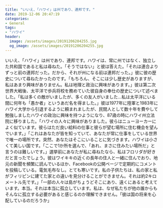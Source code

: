 ```yaml
---
title: "いいえ、「ハワイ」は州であり、連邦です。"
date: 2019-12-06 20:47:19
categories:
- General
tags:
- "ハワイ"
header:
  image: /assets/images/20191206204255.jpg
  og_image: /assets/images/20191206204255.jpg
---
```


いいえ、「ハワイ」は州であり、連邦です。ハワイは、常に州ではなく、独立した共和国であると私は尋ねた。「そうではない」と彼は答えた。「それは連合よりずっと前の連邦だった。だから、それが州になる前は連邦だった。」彼に彼の歴史について尋ねたかったのです。「もちろん、そこには少し歴史がありますが、私はあまり興味がありません。私は地理と政治に興味があります。」彼は第二次世界大戦後、太平洋で歩兵将校を務めていた彼自身の奉仕の歴史について述べました。「私は多くの敵がいましたが、多くの友人がいました...私は太平洋にいる間に何年も「愚か者」というあだ名を得ました。」彼は1977年に陸軍と1983年にハワイ大学から引退するように頼まれましたが、民間人として数十年を費やして勉強しましたハワイの政治に興味を持つようになり、87歳の時にハワイ州立法院に移りました。「ハワイの人々に興味がありました。彼らはニューヨーカーによく似ています。彼らはただ良い給料の仕事と彼らが望む場所に住む機会を望んでいます。」「これはあなたが皆を知っていて、あなたが常に仕事をしている世界で唯一の場所です。突然、あなたはそこにいることに気づきます。ハワイは小さくて美しい国です。「ここで1か所を選んで、「あれ、まさに住みたい場所だ」と言うのは難しいです。」選挙前にあなたが私に尋ねたなら、私はフロリダが好きだと言ったでしょう。彼はワイキキの近くの長年の住人と一緒に住んでおり、地元の新聞を頻繁に読んでいるほか、Facebookの公開ページで定期的にコメントを投稿している。電気毛布なし。とても寒いです。私の子供たちは、私の家と私がフィリピンに建てた家との違いを見分けることができません。それは約2キロメートル先です。」「一部の人々は島がちょうどそこにあり、遠くにあると考えています。本当。それは本当に孤立しています。私は、なぜ私たちが他の誰からもそんなに孤立する必要があると感じるのか理解できません。「彼は国の将来を心配しているのだろうか」
